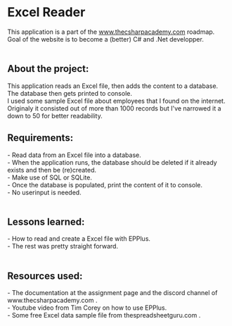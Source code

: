 <h1>Excel Reader</h1>

This application is a part of the www.thecsharpacademy.com roadmap.<br>
Goal of the website is to become a (better) C# and .Net developper.<br>
<br>
<h2>About the project:</h2>
This application reads an Excel file, then adds the content to a database. The database then gets printed to console.<br>
I used some sample Excel file about employees that I found on the internet. Originaly it consisted out of more than 1000 records but I've narrowed it a down to 50 for better readability.
<br>
<h2>Requirements:</h2>
- Read data from an Excel file into a database.<br>
- When the application runs, the database should be deleted if it already exists and then be (re)created.<br>
- Make use of SQL or SQLite.<br>
- Once the database is populated, print the content of it to console.<br>
- No userinput is needed.<br>
<br>
<h2>Lessons learned:</h2>
- How to read and create a Excel file with EPPlus.<br>
- The rest was pretty straight forward.<br>
<br>
<h2>Resources used:</h2>
- The documentation at the assignment page and the discord channel of www.thecsharpacademy.com .<br>
- Youtube video from Tim Corey on how to use EPPlus.<br>
- Some free Excel data sample file from thespreadsheetguru.com .<br>

